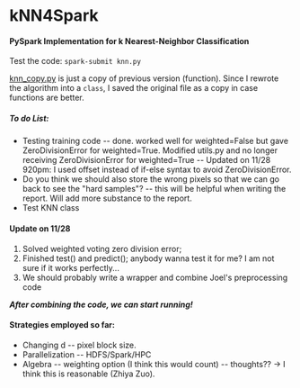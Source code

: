 # kNN4Spark
#### PySpark Implementation for k Nearest-Neighbor Classification

Test the code: `spark-submit knn.py`

[knn_copy.py](https://github.com/zhiyzuo/kNN4Spark/blob/master/knn_copy.py) is just a copy of previous version (function). Since I rewrote the algorithm into a `class`, I saved the original file as a copy in case functions are better.

##### To do List:

* Testing training code -- done. worked well for weighted=False but gave ZeroDivisionError for weighted=True. Modified utils.py and no longer receiving ZeroDivisionError for weighted=True -- Updated on 11/28 920pm: I used offset instead of if-else syntax to avoid ZeroDivisionError.
* Do you think we should also store the wrong pixels so that we can go back to see the "hard samples"? -- this will be helpful when writing the report. Will add more substance to the report.
* Test KNN class


#### Update on 11/28
1. Solved weighted voting zero division error;
2. Finished test() and predict(); anybody wanna test it for me? I am not sure if it works perfectly...
3. We should probably write a wrapper and combine Joel's preprocessing code

***After combining the code, we can start running!***

#### Strategies employed so far:

* Changing d -- pixel block size.
* Parallelization -- HDFS/Spark/HPC
* Algebra -- weighting option (I think this would count) -- thoughts?? -> I think this is reasonable (Zhiya Zuo).


